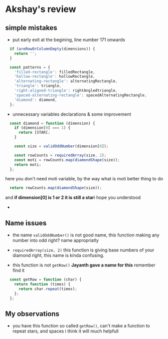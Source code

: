 # Akshay's review
## simple mistakes
- put early exit at the begining, line number 171 onwards
```js
  if (areRowOrColumnEmpty(dimensions)) {
    return '';
  }

  const patterns = {
    'filled-rectangle': filledRectangle,
    'hollow-rectangle': hollowRectangle,
    'alternating-rectangle': alternatingRectangle,
    'triangle': triangle,
    'right-aligned-triangle': rightAngledtriangle,
    'spaced-alternating-rectangle': spacedAlternatingRectangle,
    'diamond': diamond,
  };
```

- unnecessary variables declarations & some improvement
```js
  const diamond = function (dimension) {
    if (dimension[0] === 1) {
      return [STAR];
    }

    const size = validOddNumber(dimension[0]);

    const rowCounts = requiredArray(size, 2);
    const moti = rowCounts.map(diamondShape(size));
    return moti;
  };
```
  here you don't need moti variable, by the way what is moti better thing to do
  ```js 
    return rowCounts.map(diamondShape(size));
  ```
  and **if dimension[0] is 1 or 2 it is still a star**i hope you understood

- 

## Name issues
- the name `validOddNumber()` is not good name, this function making any number
into odd right? name appropriatly

- `requiredArray(size, 2)` this function is giving base numbers of your diamond
right, this name is kinda confusing.

- this function is not `getRow()` **Jayanth gave a name for this** remember find it

```js
  const getRow = function (char) {
    return function (times) {
      return char.repeat(times);
    };
  };
```

## My observations
- you have this function so called `getRow()`, can't make a function to repeat
stars, and spaces i think it will much helpfull